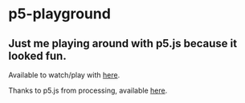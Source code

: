 # p5-playground
## Just me playing around with p5.js because it looked fun.
Available to watch/play with [here](https://p5bounce.herokuapp.com/).

Thanks to p5.js from processing, available [here](https://p5js.org/).
